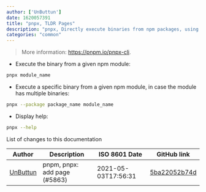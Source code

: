 ```yaml
---
author: ['UnButtun']
date: 1620057391
title: "pnpx, TLDR Pages"
description: "pnpx, Directly execute binaries from npm packages, using `pnpm` instead of `npm`."
categories: "common"
---
```

> More information: <https://pnpm.io/pnpx-cli>.

- Execute the binary from a given npm module:

```bash
pnpx module_name
```

- Execute a specific binary from a given npm module, in case the module has multiple binaries:

```bash
pnpx --package package_name module_name
```

- Display help:

```bash
pnpx --help
```
List of changes to this documentation


Author | Description | ISO 8601 Date | GitHub link
------|-----|-----|-----
[UnButtun](mailto:79936503+Unbuttun@users.noreply.github.com) | pnpm, pnpx: add page (#5863) | 2021-05-03T17:56:31 | [5ba22052b74d](https://github.com/tldr-pages/tldr/commit/5ba22052b74d11926b66444e53014e5c74630fe1)

